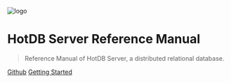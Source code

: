 <img class="coverpage-logo" src="/assets/navicon-colorful.png" alt="logo"/>

# HotDB Server Reference Manual

> Reference Manual of HotDB Server, a distributed relational database.

[Github](https://github.com/DragonKnightOfBreeze/HotDB-Document)
[Getting Started](README.md)